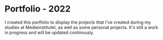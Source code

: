 # Portfolio - 2022

I created this portfolio to display the projects that I've created during my studies at Medieinstitutet, as well as some personal projects. It's still a work in progress and will be updated continously.
